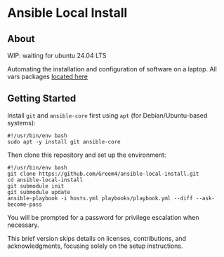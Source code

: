 # Ansible Local Install

## About

WIP: waiting for ubuntu 24.04 LTS

Automating the installation and configuration of software on a laptop.
All vars packages [located here](playbooks/includes)

## Getting Started

Install `git` and `ansible-core` first using `apt` (for Debian/Ubuntu-based systems):

```
#!/usr/bin/env bash
sudo apt -y install git ansible-core
```
Then clone this repository and set up the environment:
```
#!/usr/bin/env bash
git clone https://github.com/Greem4/ansible-local-install.git
cd ansible-local-install
git submodule init
git submodule update
ansible-playbook -i hosts.yml playbooks/playbook.yml --diff --ask-become-pass
```
You will be prompted for a password for privilege escalation when necessary.

This brief version skips details on licenses, contributions, and acknowledgments, focusing solely on the setup instructions.
